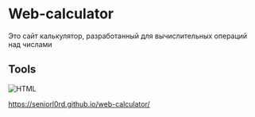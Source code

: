 # Web-calculator <br>

Это сайт калькулятор, разработанный для вычислительных операций над числами <br>

## Tools

![HTML](https://www.flaticon.com/free-icon/html-5_5968267?term=html&page=1&position=3&origin=search&related_id=5968267) 




https://seniorl0rd.github.io/web-calculator/
 